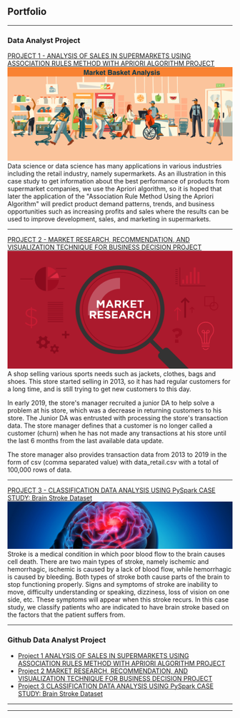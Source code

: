 ## Portfolio

---

### Data Analyst Project

[PROJECT 1 - ANALYSIS OF SALES IN SUPERMARKETS USING ASSOCIATION RULES METHOD WITH APRIORI ALGORITHM PROJECT](/sample_page)
<img src="images/projectMBA.png?raw=true"/>
Data science or data science has many applications in various industries including the retail industry, namely supermarkets. As an illustration in this case study to get information about the best performance of products from supermarket companies, we use the Apriori algorithm, so it is hoped that later the application of the "Association Rule Method Using the Apriori Algorithm" will predict product demand patterns, trends, and business opportunities such as increasing profits and sales where the results can be used to improve development, sales, and marketing in supermarkets.

---
[PROJECT 2 - MARKET RESEARCH, RECOMMENDATION, AND VISUALIZATION TECHNIQUE FOR BUSINESS DECISION PROJECT](/pdf/sample_presentation.pdf)
<img src="images/projectMarketResearch.png?raw=true"/>
A shop selling various sports needs such as jackets, clothes, bags and shoes. This store started selling in 2013, so it has had regular customers for a long time, and is still trying to get new customers to this day.

In early 2019, the store's manager recruited a junior DA to help solve a problem at his store, which was a decrease in returning customers to his store. The Junior DA was entrusted with processing the store's transaction data. The store manager defines that a customer is no longer called a customer (churn) when he has not made any transactions at his store until the last 6 months from the last available data update.

The store manager also provides transaction data from 2013 to 2019 in the form of csv (comma separated value) with data_retail.csv with a total of 100,000 rows of data.


---
[PROJECT 3 - CLASSIFICATION DATA ANALYSIS USING PySpark CASE STUDY: Brain Stroke Dataset](http://example.com/)
<img src="images/dataset-cover.jpg?raw=true"/>
Stroke is a medical condition in which poor blood flow to the brain causes cell death. There are two main types of stroke, namely ischemic and hemorrhagic, ischemic is caused by a lack of blood flow, while hemorrhagic is caused by bleeding. Both types of stroke both cause parts of the brain to stop functioning properly. Signs and symptoms of stroke are inability to move, difficulty understanding or speaking, dizziness, loss of vision on one side, etc. These symptoms will appear when this stroke recurs. In this case study, we classify patients who are indicated to have brain stroke based on the factors that the patient suffers from.

---

### Github Data Analyst Project

- [Project 1 ANALYSIS OF SALES IN SUPERMARKETS USING ASSOCIATION RULES METHOD WITH APRIORI ALGORITHM PROJECT](https://github.com/DaffaZain/DaffaZain1.github.io/blob/master/UAS_DWDM%20(presentasi).ipynb)
- [Project 2 MARKET RESEARCH, RECOMMENDATION, AND VISUALIZATION TECHNIQUE FOR BUSINESS DECISION PROJECT](https://github.com/DaffaZain/DaffaZain1.github.io/blob/master/B_022_026_030_UAS%20PRED.ipynb)
- [Project 3 CLASSIFICATION DATA ANALYSIS USING PySpark CASE STUDY: Brain Stroke Dataset](https://github.com/DaffaZain/DaffaZain1.github.io/blob/master/Daffa_Andika_Zain_Praktikum_Tugas_Akhir.ipynb)

---




---
